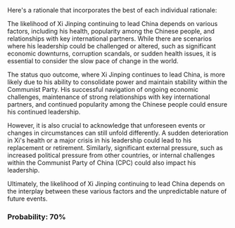 Here's a rationale that incorporates the best of each individual rationale:

The likelihood of Xi Jinping continuing to lead China depends on various factors, including his health, popularity among the Chinese people, and relationships with key international partners. While there are scenarios where his leadership could be challenged or altered, such as significant economic downturns, corruption scandals, or sudden health issues, it is essential to consider the slow pace of change in the world.

The status quo outcome, where Xi Jinping continues to lead China, is more likely due to his ability to consolidate power and maintain stability within the Communist Party. His successful navigation of ongoing economic challenges, maintenance of strong relationships with key international partners, and continued popularity among the Chinese people could ensure his continued leadership.

However, it is also crucial to acknowledge that unforeseen events or changes in circumstances can still unfold differently. A sudden deterioration in Xi's health or a major crisis in his leadership could lead to his replacement or retirement. Similarly, significant external pressure, such as increased political pressure from other countries, or internal challenges within the Communist Party of China (CPC) could also impact his leadership.

Ultimately, the likelihood of Xi Jinping continuing to lead China depends on the interplay between these various factors and the unpredictable nature of future events.

### Probability: 70%